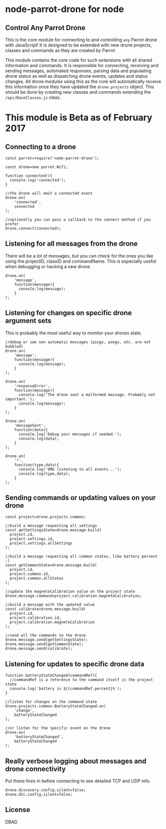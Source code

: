 # node-parrot-drone for node

## Control Any Parrot Drone
This is the core module for connecting to and controlling ` any ` Parrot drone with JavaScript! It is designed to be extended with new drone projects, classes and commands as they are created by Parrot.

This module contains the core code for such extensions with all shared information and commands. It is responsible for connecting, receiving and sending messages, automated responses, parsing data and populating drone status as well as dispatching drone events, updates and status changes. All drone modules using this as the core will automatically receive this information once they have updated the ` drone.projects ` object. This should be done by creating new classes and commands extending the ` /api/BaseClasses.js ` class.  

# This module is Beta as of February 2017

## Connecting to a drone

    const parrot=require('node-parrot-drone');

    const drone=new parrot.Wifi;

    function connected(){
      console.log('connected');
    }

    //the drone will emit a connected event
    drone.on(
        'connected',
        connected
    );

    //optionally you can pass a callback to the connect method if you prefer
    drone.connect(connected);

## Listening for all messages from the drone

There will be a lot of messages, but you can check for the ones you like using the projectID, classID and commandName. This is especially useful when debugging or hacking a new drone.

    drone.on(
        'message',
        function(message){
          console.log(message);
        }
    );

## Listening for changes on specific drone argument sets

This is probably the most useful way to monitor your drones state.

    //debug or see non automatic messages (pings, pongs, etc. are not bubbled)
    drone.on(
        'message',
        function(message){
          console.log(message);
        }
    );

    drone.on(
        'responseError',
        function(message){
          console.log('The drone sent a malformed message. Probably not important.');
          console.log(message);
        }
    );

    drone.on(
        'messageSent',
        function(data){
          console.log('Debug your messages if needed.');
          console.log(data);
        }
    );

    drone.on(
        '*',
        function(type,data){
          console.log('OMG listening to all events...');
          console.log(type,data);
        }
    );

## Sending commands or updating values on your drone

    const project=drone.projects.common;

    //build a message requesting all settings
    const getSettingsState=drone.message.build(
      project.id,
      project.settings.id,
      project.settings.allSettings
    );

    //build a message requesting all common states, like battery percent :)
    const getCommonState=drone.message.build(
      project.id,
      project.common.id,
      project.common.allStates
    );

    //update the magnetoCalibration value on the project state
    drone.message.command=project.calibration.magnetoCalibration;

    //build a message with the updated value
    const calibrate=drone.message.build(
      project.id,
      project.calibration.id,
      project.calibration.magnetoCalibration
    );

    //send all the commands to the drone
    drone.message.send(getSettingsState);
    drone.message.send(getCommonState);
    drone.message.send(calibrate);

## Listening for updates to specific drone data

    function batteryStateChanged(commandRef){
      //commandRef is a reference to the command itself in the project state
      console.log(`battery is ${(commandRef.percent}%`);
    }

    //listen for changes on the command state
    drone.projects.common.BatteryStateChanged.on(
        'change',
        batteryStateChanged
    );

    //or listen for the specific event on the drone
    drone.on(
        'batteryStateChanged',
        batteryStateChanged
    );

## Really verbose logging about messages and drone connectivity

Put these lines in before connecting to see detailed TCP and UDP info.

    drone.discovery.config.silent=false;
    drone.d2c.config.silent=false;

## License

DBAD

